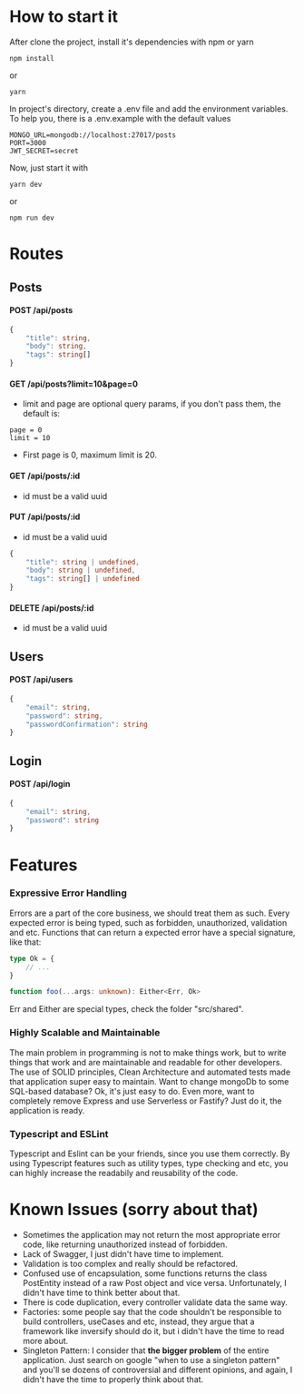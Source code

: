 # <strong>How to start it</strong>
After clone the project, install it's dependencies with npm or yarn

```
npm install
```
or
```
yarn
```
In project's directory, create a .env file and add the environment variables. To help you, there is a .env.example with the default values
```env
MONGO_URL=mongodb://localhost:27017/posts
PORT=3000
JWT_SECRET=secret
```
Now, just start it with
```
yarn dev
```
or
```
npm run dev
```
# <strong>Routes</strong>
## <strong>Posts</strong>
#### <strong>POST /api/posts</strong>
```ts
{
	"title": string,
	"body": string,
	"tags": string[]
}
```
#### <strong>GET	/api/posts?limit=10&page=0</strong>
* limit and page are optional query params, if you don't pass them, the default is:
```
page = 0
limit = 10
```
* First page is 0, maximum limit is 20.
#### <strong>GET	/api/posts/:id</strong>
* id must be a valid uuid
#### <strong>PUT	/api/posts/:id</strong>
* id must be a valid uuid
```ts
{
	"title": string | undefined,
	"body": string | undefined,
	"tags": string[] | undefined
}
```
#### <strong>DELETE /api/posts/:id</strong>
* id must be a valid uuid
## <strong>Users</strong>
#### <strong>POST /api/users</strong>
```ts
{
	"email": string,
	"password": string,
	"passwordConfirmation": string
}
```
## <strong>Login</strong>
#### <strong>POST /api/login</strong>
```ts
{
	"email": string,
	"password": string
}
```

# <strong>Features</strong>
### <strong>Expressive Error Handling</strong>
Errors are a part of the core business, we should treat them as such. Every expected error is being typed, such as forbidden, unauthorized, validation and etc. Functions that can return a expected error have a special signature, like that:

```ts
type Ok = {
    // ...
}

function foo(...args: unknown): Either<Err, Ok>
```
Err and Either are special types, check the folder "src/shared".
### <strong>Highly Scalable and Maintainable</strong>
The main problem in programming is not to make things work, but to write things that work and are maintainable and readable for other developers. The use of SOLID principles, Clean Architecture and automated tests made that application super easy to maintain. Want to change mongoDb to some SQL-based database? Ok, it's just easy to do. Even more, want to completely remove Express and use Serverless or Fastify? Just do it, the application is ready.
### <strong>Typescript and ESLint</strong>
Typescript and Eslint can be your friends, since you use them correctly. By using Typescript features such as utility types, type checking and etc, you can highly increase the readabily and reusability of the code.
# <strong>Known Issues (sorry about that)</strong>
* Sometimes the application may not return the most appropriate error code, like returning unauthorized instead of forbidden.
* Lack of Swagger, I just didn't have time to implement.
* Validation is too complex and really should be refactored.
* Confused use of encapsulation, some functions returns the class PostEntity instead of a raw Post object and vice versa. Unfortunately, I didn't have time to think better about that.
* There is code duplication, every controller validate data the same way.
* Factories: some people say that the code shouldn't be responsible to build controllers, useCases and etc, instead, they argue that a framework like inversify should do it, but i didn't have the time to read more about.
* Singleton Pattern: I consider that <strong>the bigger problem</strong> of the entire application. Just search on google "when to use a singleton pattern" and you'll se dozens of controversial and different opinions, and again, I didn't have the time to properly think about that.